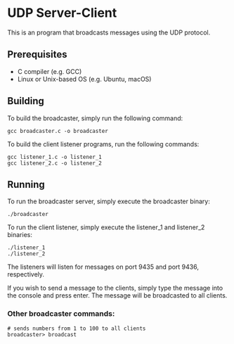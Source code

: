 # UDP Server-Client
This is an program that broadcasts messages using the UDP protocol.

## Prerequisites
 - C compiler (e.g. GCC)
 - Linux or Unix-based OS (e.g. Ubuntu, macOS)

## Building
To build the broadcaster, simply run the following command:
    
    gcc broadcaster.c -o broadcaster

To build the client listener programs, run the following commands:
    
    gcc listener_1.c -o listener_1
    gcc listener_2.c -o listener_2

## Running
To run the broadcaster server, simply execute the broadcaster binary:
    
    ./broadcaster

To run the client listener, simply execute the listener_1 and listener_2 binaries:

    ./listener_1
    ./listener_2

The listeners will listen for messages on port 9435 and port 9436, respectively.

If you wish to send a message to the clients, simply type the message into the console and press enter. The message will be broadcasted to all clients.

### Other broadcaster commands:

    # sends numbers from 1 to 100 to all clients
    broadcaster> broadcast

